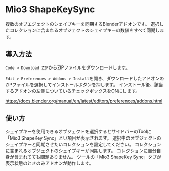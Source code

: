 # Mio3 ShapeKeySync

複数のオブエジェクトのシェイプキーを同期するBlenderアドオンです。
選択したコレクションに含まれるオブジェクトのシェイプキーの数値をすべて同期します。

## 導入方法

`Code > Download ZIP`からZIPファイルをダウンロードします。

`Edit > Preferences > Addons > Install`を開き、ダウンロードしたアドオンのZIPファイルを選択してインストールボタンを押します。
インストール後、該当するアドオンの左側についているチェックボックスをONにします。

https://docs.blender.org/manual/en/latest/editors/preferences/addons.html

## 使い方

シェイプキーを使用できるオブジェクトを選択するとサイドバーのToolに「Mio3 ShapeKey Sync」とい項目が表示されます。
選択中のオブジェクトのシェイプキーと同期させたいコレクションを設定してください。
コレクションに含まれるオブジェクトのシェイプキーが同期します。
コレクションに自分自身が含まれてても問題ありません。
ツールの「Mio3 ShapeKey Sync」タブが表示状態のときのみアドオンが動作します。